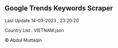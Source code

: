 

## Google Trends Keywords Scraper 
 
Last Update 14-03-2023 , 23:20:20

Country List :
VIETNAM.json



© Abdul Muttaqin 
